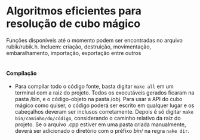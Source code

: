 # Algoritmos eficientes para resolução de cubo mágico
Funções disponíveis até o momento podem ser encontradas no arquivo rubik/rubik.h. Incluem: criação, destruição, movimentação, embaralhamento, importação, exportação entre outros
<br><br>

#### Compilação
* Para compilar todo o código fonte, basta digitar `make all` em um terminal com a raiz do projeto. Todos os executáveis gerados ficaram
na pasta /bin, e o código-objeto na pasta /obj. Para usar a API do cubo mágico como quiser, o código poderá ser escrito em qualquer lugar e
os cabeçalhos deveram ser inclusos corretamente. Depois é só digitar `make bin/caminho/do/código`, considerando o caminho relativo da raiz do projeto.
Se o arquivo .cpp estiver em uma pasta criada manualmente, deverá ser adicionado o diretório com o préfixo *bin/* na regra `nake dir`.